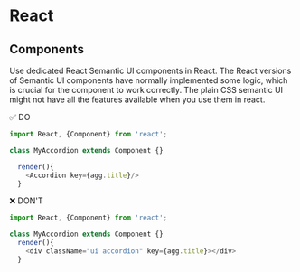 # React

## Components

Use dedicated React Semantic UI components in React. The React versions of Semantic UI components have normally implemented some logic, which is crucial for the component to work correctly. The plain CSS semantic UI might not have all the features available when you use them in react.


✅ DO

```javascript
import React, {Component} from 'react';

class MyAccordion extends Component {}

  render(){
    <Accordion key={agg.title}/>
  }
```


❌ DON'T

```javascript
import React, {Component} from 'react';

class MyAccordion extends Component {}
  render(){
    <div className="ui accordion" key={agg.title}></div>
  }
```

